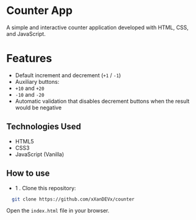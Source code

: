 # Counter App
A simple and interactive counter application developed with HTML, CSS, and JavaScript.
# Features
- Default increment and decrement (`+1` / `-1`)
- Auxiliary buttons:
- `+10` and `+20`
- `-10` and `-20`
- Automatic validation that disables decrement buttons when the result would be negative
## Technologies Used
- HTML5
- CSS3
- JavaScript (Vanilla)
## How to use
- 1 . Clone this repository:
```bash
  git clone https://github.com/xXanDEVx/counter
```
Open the `index.html` file in your browser.
